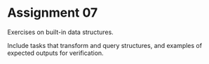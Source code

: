 # Assignment 07

Exercises on built-in data structures.

Include tasks that transform and query structures, and examples of expected outputs for verification.
